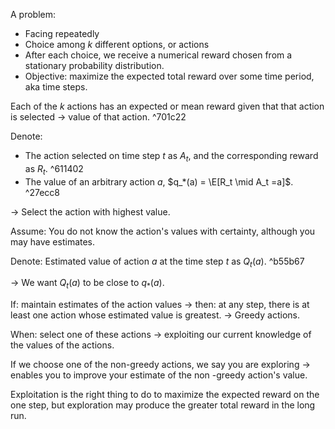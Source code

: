 A problem: 
- Facing repeatedly
- Choice among $k$ different options, or actions
- After each choice, we receive a numerical reward chosen from a stationary probability distribution.
- Objective: maximize the expected total reward over some time period, aka time steps.

Each of the $k$ actions has an expected or mean reward given that that action is selected -> value of that action. ^701c22

Denote: 
- The action selected on time step $t$ as $A_t$, and the corresponding reward as $R_t$. ^611402
- The value of an arbitrary action $a$, $q_*(a) = \E[R_t \mid A_t =a]$. ^27ecc8

-> Select the action with highest value.

Assume: You do not know the action's values with certainty, although you may have estimates.

Denote: Estimated value of action $a$ at the time step $t$ as $Q_t(a)$. ^b55b67

-> We want $Q_t(a)$ to be close to $q_*(a)$.

If: maintain estimates of the action values -> then: at any step, there is at least one action whose estimated value is greatest. -> Greedy actions.

When: select one of these actions -> exploiting our current knowledge of the values of the actions.

If we choose one of the non-greedy actions, we say you are exploring -> enables you to improve your estimate of the non -greedy action's value.

Exploitation is the right thing to do to maximize the expected reward on the one step, but exploration may produce the greater total reward in the long run.